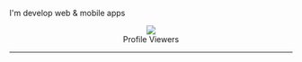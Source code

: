 <div><p>I'm develop web & mobile apps</p></div>
<div align="center"><img src="https://profile-counter.glitch.me/Raveesha-Shaminda/count.svg" /><br>Profile Viewers</div>
<hr>
